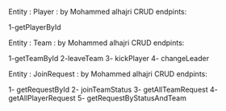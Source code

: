 
Entity : 
Player :  by Mohammed alhajri
CRUD
endpints:

1-getPlayerById

Entity : 
Team :  by Mohammed alhajri
CRUD
endpints:

1-getTeamById
2-leaveTeam
3- kickPlayer
4- changeLeader


Entity : 
JoinRequest :  by Mohammed alhajri
CRUD
endpints:

1- getRequestById
2- joinTeamStatus
3- getAllTeamRequest
4- getAllPlayerRequest
5- getRequestByStatusAndTeam
